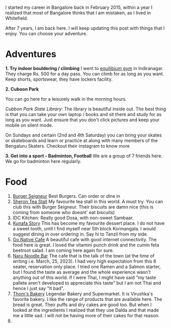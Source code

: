 I started my career in Bangalore back in February 2015, within a year I realized that most of Bangalore thinks that I am mistaken, as I lived in Whitefield. 

After 7 years, I am back here. I will keep updating this post with things that I enjoy. You can choose your adventure.



# Adventures 
**1. Try indoor bouldering / climbing**
I went to [equilibium gym](https://equilibriumclimbing.com/) in Indiranagar. They charge Rs. 500 for a day pass. You can climb for as long as you want. Keep shorts, sportswear, they have lockers facility.

**2. Cuboon Park**

You can go here for a leisurely walk in the morning hours.

*Cubbon Park State Library*: The library is beautiful inside out. The best thing is that you can take your own laptop / books and sit there and study for as long as you want. Just ensure that you don't click pictures and keep your mobile on silent mode.

On Sundays and certain (2nd and 4th Saturday) you can bring your skates or skateboards and learn or practice at along with many members of the Bengaluru Skaters. Checkout their instagram to know more

**3. Get into a sport - Badminton, Football**
We are a group of 7 friends here. We go for badminton here regularly.



# Food
1. [Burger Seigneur](https://www.zomato.com/bangalore/burger-seigneur-indiranagar-bangalore) Best Burgers. Can order or dine in
2. [Sheron Tea Stall](https://www.zomato.com/bangalore/sharon-tea-stall-thippasandra) My favourite tea stall in this world. A must try. You can club this with Burger Seigneur. Their biscuits are damn nice (this is coming from someone who doesnt' eat biscuits)
3. IDC Kitchen: Really good Dosa, with non-sweet Sambaar.
4. [Kunafa Story](https://www.zomato.com/bangalore/kunafa-story-koramangala-5th-block-bangalore) This has become my favourite dessert place. I do not have a sweet tooth, until I find myself near 5th block Kormangala. I would suggest dining in over ordering in. Say hi to Tanzil from my side.
5. [Go Native Cafe](https://www.zomato.com/bangalore/go-native-1-lavelle-road-bangalore) A beautiful cafe with good internet connectivity. The food here is great. I loved the vitamini punch drink and the cumin feta beetroot salad. I am coming here again for sure.
6. [Naru Noodle Bar](https://www.narunoodlebar.com/) The cafe that is the talk of the town (at the time of writing i.e. March, 25, 2023). I had very high expectation from this 8 seater, reservation only place. I tried one Ramen and a Salmon starter, but I found the taste as average and the whole experience wasn't anything out of this world. If I were Thai, I might have said "my taste pallete aren't developed to appreciate this taste" but I am not Thai and hence I just say "It bad".
7. [Thom's Bakery](http://zoma.to/r/20637085) Legendar Bakery and Supermarket. It is Virushka's favorite bakery. I like the range of products that are available here. The bread is great. Their puffs and dry cakes are good too. But when I looked at the ingredients I realized that they use Dalda and that made me a little sad. I will not be having more of their cakes for that reason.
8. 



